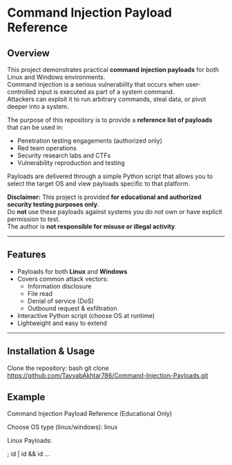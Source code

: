 #  Command Injection Payload Reference

##  Overview
This project demonstrates practical **command injection payloads** for both Linux and Windows environments.  
Command injection is a serious vulnerability that occurs when user-controlled input is executed as part of a system command.  
Attackers can exploit it to run arbitrary commands, steal data, or pivot deeper into a system.  

The purpose of this repository is to provide a **reference list of payloads** that can be used in:
- Penetration testing engagements (authorized only)  
- Red team operations  
- Security research labs and CTFs  
- Vulnerability reproduction and testing  

Payloads are delivered through a simple Python script that allows you to select the target OS and view payloads specific to that platform.

 **Disclaimer:** This project is provided **for educational and authorized security testing purposes only**.  
Do **not** use these payloads against systems you do not own or have explicit permission to test.  
The author is **not responsible for misuse or illegal activity**.

---

##  Features
- Payloads for both **Linux** and **Windows**  
- Covers common attack vectors:
  - Information disclosure  
  - File read  
  - Denial of service (DoS)  
  - Outbound request & exfiltration  
- Interactive Python script (choose OS at runtime)  
- Lightweight and easy to extend  

---

##  Installation & Usage
Clone the repository:
bash
git clone https://github.com/TayyabAkhtar786/Command-Injection-Payloads.git
##  Example
Command Injection Payload Reference (Educational Only)

Choose OS type (linux/windows): linux

Linux Payloads:

  ; id
  | id
  && id
  ...


